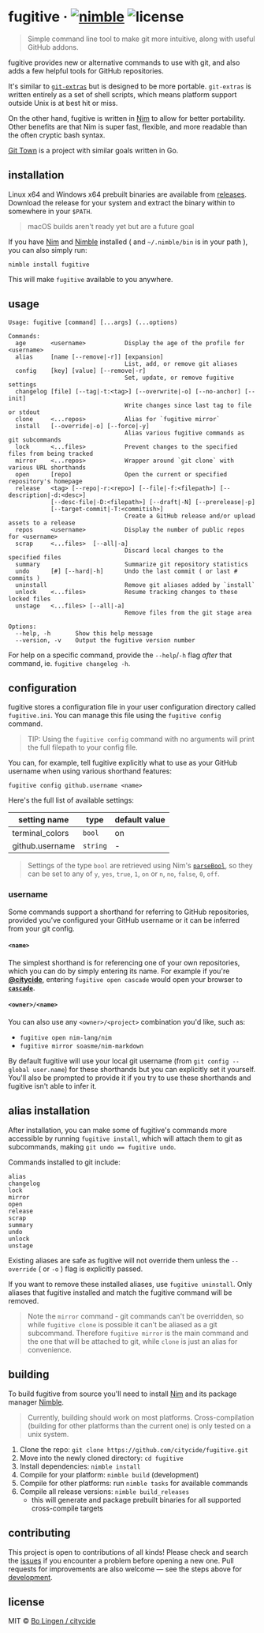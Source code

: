 # fugitive &middot; [![nimble](https://flat.badgen.net/badge/available%20on/nimble/yellow)](https://nimble.directory/pkg/fugitive) ![license](https://flat.badgen.net/github/license/citycide/fugitive)

> Simple command line tool to make git more intuitive, along with useful GitHub addons.

fugitive provides new or alternative commands to use with git, and also
adds a few helpful tools for GitHub repositories.

It's similar to [`git-extras`][gitextras] but is designed to be more
portable. `git-extras` is written entirely as a set of shell scripts,
which means platform support outside Unix is at best hit or miss.

On the other hand, fugitive is written in [Nim][nim] to allow for better
portability. Other benefits are that Nim is super fast, flexible, and more
readable than the often cryptic bash syntax.

[Git Town][gittown] is a project with similar goals written in Go.

## installation

Linux x64 and Windows x64 prebuilt binaries are available from
[releases](https://github.com/citycide/fugitive/releases). Download the release
for your system and extract the binary within to somewhere in your `$PATH`.

> macOS builds aren't ready yet but are a future goal

If you have [Nim][nim] and [Nimble][nimble] installed
( and `~/.nimble/bin` is in your path ), you can also simply run:

```shell
nimble install fugitive
```

This will make `fugitive` available to you anywhere.

## usage

```shell
Usage: fugitive [command] [...args] (...options)

Commands:
  age       <username>           Display the age of the profile for <username>
  alias     [name [--remove|-r]] [expansion]
                                 List, add, or remove git aliases
  config    [key] [value] [--remove|-r]
                                 Set, update, or remove fugitive settings
  changelog [file] [--tag|-t:<tag>] [--overwrite|-o] [--no-anchor] [--init]
                                 Write changes since last tag to file or stdout
  clone     <...repos>           Alias for `fugitive mirror`
  install   [--override|-o] [--force|-y]
                                 Alias various fugitive commands as git subcommands
  lock      <...files>           Prevent changes to the specified files from being tracked
  mirror    <...repos>           Wrapper around `git clone` with various URL shorthands
  open      [repo]               Open the current or specified repository's homepage
  release   <tag> [--repo|-r:<repo>] [--file|-f:<filepath>] [--description|-d:<desc>]
            [--desc-file|-D:<filepath>] [--draft|-N] [--prerelease|-p]
            [--target-commit|-T:<commitish>]
                                 Create a GitHub release and/or upload assets to a release
  repos     <username>           Display the number of public repos for <username>
  scrap     <...files>  [--all|-a]
                                 Discard local changes to the specified files
  summary                        Summarize git repository statistics
  undo      [#] [--hard|-h]      Undo the last commit ( or last # commits )
  uninstall                      Remove git aliases added by `install`
  unlock    <...files>           Resume tracking changes to these locked files
  unstage   <...files> [--all|-a]
                                 Remove files from the git stage area

Options:
  --help, -h       Show this help message
  --version, -v    Output the fugitive version number
```

For help on a specific command, provide the `--help`/`-h` flag _after_
that command, ie. `fugitive changelog -h`.

## configuration

fugitive stores a configuration file in your user configuration directory
called `fugitive.ini`. You can manage this file using the `fugitive config`
command.

> TIP: Using the `fugitive config` command with no arguments will print the full
filepath to your config file.

You can, for example, tell fugitive explicitly what to use as your GitHub
username when using various shorthand features:

```shell
fugitive config github.username <name>
```

Here's the full list of available settings:

| setting name               | type            | default value                |
| -------------------------- | --------------- | ---------------------------- |
| terminal_colors            | `bool`          | on                           |
| github.username            | `string`        | -                            |

> Settings of the type `bool` are retrieved using Nim's [`parseBool`][nimparsebool],
so they can be set to any of `y`, `yes`, `true`, `1`, `on` or `n`, `no`, `false`, `0`, `off`.

### username

Some commands support a shorthand for referring to GitHub repositories,
provided you've configured your GitHub username or it can be inferred
from your git config.

#### `<name>`

The simplest shorthand is for referencing one of your own repositories,
which you can do by simply entering its name. For example if you're
**[@citycide][citycide]**, entering `fugitive open cascade` would open
your browser to **[`cascade`][cascade]**.

#### `<owner>/<name>`

You can also use any `<owner>/<project>` combination you'd like, such as:

* `fugitive open nim-lang/nim`
* `fugitive mirror soasme/nim-markdown`

By default fugitive will use your local git username (from
`git config --global user.name`) for these shorthands but you can explicitly
set it yourself. You'll also be prompted to provide it if you try to use
these shorthands and fugitive isn't able to infer it.

## alias installation

After installation, you can make some of fugitive's commands more accessible by
running `fugitive install`, which will attach them to git as subcommands,
making `git undo == fugitive undo`.

Commands installed to git include:

```
alias
changelog
lock
mirror
open
release
scrap
summary
undo
unlock
unstage
```

Existing aliases are safe as fugitive will not override them unless
the `--override` ( or `-o` ) flag is explicitly passed.

If you want to remove these installed aliases, use `fugitive uninstall`.
Only aliases that fugitive installed and match the fugitive command will
be removed.

> Note the `mirror` command - git commands can't be overridden, so while
`fugitive clone` is possible it can't be aliased as a git subcommand.
Therefore `fugitive mirror` is the main command and the one that will
be attached to git, while `clone` is just an alias for convenience.

## building

To build fugitive from source you'll need to install [Nim][nim] and its package
manager [Nimble][nimble].

> Currently, building should work on most platforms. Cross-compilation
(building for other platforms than the current one) is only tested on
a unix system.

1. Clone the repo: `git clone https://github.com/citycide/fugitive.git`
2. Move into the newly cloned directory: `cd fugitive`
3. Install dependencies: `nimble install`
4. Compile for your platform: `nimble build` (development)
5. Compile for other platforms: run `nimble tasks` for available commands
6. Compile all release versions: `nimble build_releases`
   - this will generate and package prebuilt binaries for all supported
     cross-compile targets

## contributing

This project is open to contributions of all kinds! Please check and search
the [issues](https://github.com/citycide/fugitive/issues) if you encounter a
problem before opening a new one. Pull requests for improvements are also
welcome &mdash; see the steps above for [development](#building).

## license

MIT © [Bo Lingen / citycide](https://github.com/citycide)

[gitextras]: https://github.com/tj/git-extras
[gittown]: https://github.com/Originate/git-town
[nim]: https://nim-lang.org
[nimble]: https://github.com/nim-lang/nimble
[citycide]: https://github.com/citycide
[cascade]: https://github.com/citycide/cascade
[nimparsebool]: https://nim-lang.org/docs/strutils.html#parseBool%2Cstring
